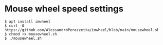 # Mouse wheel speed settings

```
$ apt install imwheel
$ curl -O https://github.com/AlessandroPerazzetta/imwheel/blob/main/mousewheel.sh
$ chmod +x mousewheel.sh
$ ./mousewheel.sh
```
